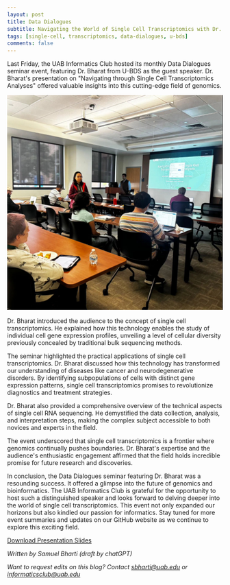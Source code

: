```yaml
---
layout: post
title: Data Dialogues
subtitle: Navigating the World of Single Cell Transcriptomics with Dr. Bharat
tags: [single-cell, transcriptomics, data-dialogues, u-bds]
comments: false
---
```


Last Friday, the UAB Informatics Club hosted its monthly Data Dialogues seminar event, featuring Dr. Bharat from U-BDS as the guest speaker. Dr. Bharat's presentation on "Navigating through Single Cell Transcriptomics Analyses" offered valuable insights into this cutting-edge field of genomics.

![event-photograph](/assets/img/bharat.png)

Dr. Bharat introduced the audience to the concept of single cell transcriptomics. He explained how this technology enables the study of individual cell gene expression profiles, unveiling a level of cellular diversity previously concealed by traditional bulk sequencing methods.

The seminar highlighted the practical applications of single cell transcriptomics. Dr. Bharat discussed how this technology has transformed our understanding of diseases like cancer and neurodegenerative disorders. By identifying subpopulations of cells with distinct gene expression patterns, single cell transcriptomics promises to revolutionize diagnostics and treatment strategies.

Dr. Bharat also provided a comprehensive overview of the technical aspects of single cell RNA sequencing. He demystified the data collection, analysis, and interpretation steps, making the complex subject accessible to both novices and experts in the field.

The event underscored that single cell transcriptomics is a frontier where genomics continually pushes boundaries. Dr. Bharat's expertise and the audience's enthusiastic engagement affirmed that the field holds incredible promise for future research and discoveries.

In conclusion, the Data Dialogues seminar featuring Dr. Bharat was a resounding success. It offered a glimpse into the future of genomics and bioinformatics. The UAB Informatics Club is grateful for the opportunity to host such a distinguished speaker and looks forward to delving deeper into the world of single cell transcriptomics. This event not only expanded our horizons but also kindled our passion for informatics. Stay tuned for more event summaries and updates on our GitHub website as we continue to explore this exciting field.

<a href="https://drive.google.com/file/d/1QWnuZJMPFYtbTptkSQLNh0W7l1PPQWx5/view?usp=drive_link" class="btn btn-primary" target="_blank">
  Download Presentation Slides
</a>

_Written by Samuel Bharti (draft by chatGPT)_

_Want to request edits on this blog? Contact [sbharti@uab.edu](mailto:sbharti@uab.edu) or [informaticsclub@uab.edu](mailto:informaticsclub@uab.edu)_
